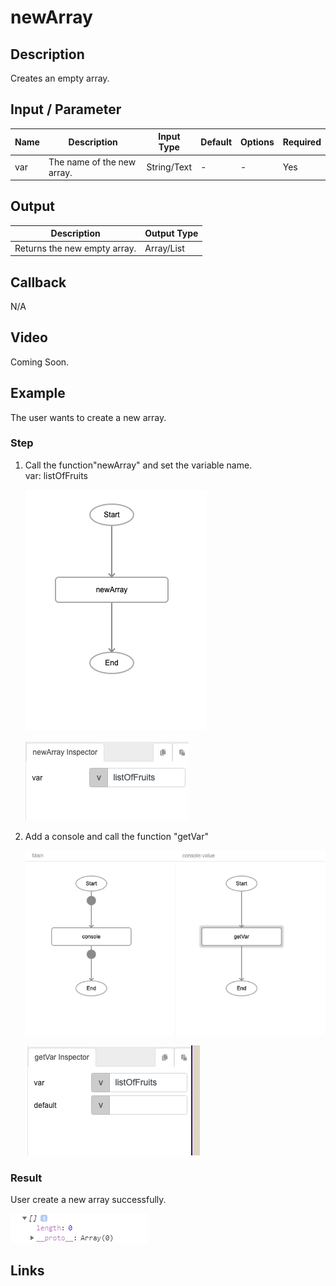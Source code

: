 ﻿# newArray

## Description

Creates an empty array.

## Input / Parameter

| Name | Description | Input Type | Default | Options | Required |
| ------ | ------ | ------ | ------ | ------ | ------ |
| var | The name of the new array. | String/Text | - | - | Yes |

## Output

| Description | Output Type |
| ------ | ------ |
| Returns the new empty array. | Array/List |

## Callback

N/A

## Video

Coming Soon.

<!-- Format: [![Video]({image-path})]({url-link}) -->

## Example

The user wants to create a new array.

### Step

1. Call the function"newArray" and set the         variable name.<br>
   var: listOfFruits<br />
    
    ![](./newArray-step-1.png)
    
    ![](./newArray-step-2.png)
    
2. Add a console and call the function "getVar"

    ![](./newArray-step-3.png)
    
    ![](./newArray-step-4.png)
  
    
### Result

User create a new array successfully.<br>

![](./newArray-result-1.png)

## Links